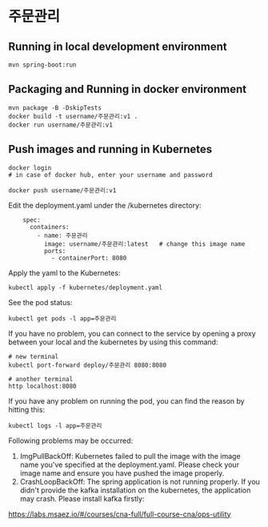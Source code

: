 # 주문관리

## Running in local development environment

```
mvn spring-boot:run
```

## Packaging and Running in docker environment

```
mvn package -B -DskipTests
docker build -t username/주문관리:v1 .
docker run username/주문관리:v1
```

## Push images and running in Kubernetes

```
docker login 
# in case of docker hub, enter your username and password

docker push username/주문관리:v1
```

Edit the deployment.yaml under the /kubernetes directory:
```
    spec:
      containers:
        - name: 주문관리
          image: username/주문관리:latest   # change this image name
          ports:
            - containerPort: 8080

```

Apply the yaml to the Kubernetes:
```
kubectl apply -f kubernetes/deployment.yaml
```

See the pod status:
```
kubectl get pods -l app=주문관리
```

If you have no problem, you can connect to the service by opening a proxy between your local and the kubernetes by using this command:
```
# new terminal
kubectl port-forward deploy/주문관리 8080:8080

# another terminal
http localhost:8080
```

If you have any problem on running the pod, you can find the reason by hitting this:
```
kubectl logs -l app=주문관리
```

Following problems may be occurred:

1. ImgPullBackOff:  Kubernetes failed to pull the image with the image name you've specified at the deployment.yaml. Please check your image name and ensure you have pushed the image properly.
1. CrashLoopBackOff: The spring application is not running properly. If you didn't provide the kafka installation on the kubernetes, the application may crash. Please install kafka firstly:

https://labs.msaez.io/#/courses/cna-full/full-course-cna/ops-utility

